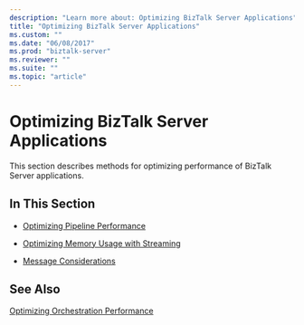 ```yaml
---
description: "Learn more about: Optimizing BizTalk Server Applications"
title: "Optimizing BizTalk Server Applications"
ms.custom: ""
ms.date: "06/08/2017"
ms.prod: "biztalk-server"
ms.reviewer: ""
ms.suite: ""
ms.topic: "article"
---
```

# Optimizing BizTalk Server Applications
This section describes methods for optimizing performance of BizTalk Server applications.  
  
## In This Section  
  
-   [Optimizing Pipeline Performance](../technical-guides/optimizing-pipeline-performance.md)  
  
-   [Optimizing Memory Usage with Streaming](../technical-guides/optimizing-memory-usage-with-streaming.md)  
  
-   [Message Considerations](../technical-guides/message-considerations.md)  
  
## See Also  
 [Optimizing Orchestration Performance](../technical-guides/optimizing-orchestration-performance.md)
